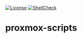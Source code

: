 [![License](https://img.shields.io/badge/license-MIT-blue)](https://opensource.org/licenses/MIT)
[![ShellCheck](https://github.com/roib20/proxmox-scripts/actions/workflows/shellcheck.yml/badge.svg)](https://github.com/roib20/petinvent/actions/workflows/shellcheck.yml)

# proxmox-scripts
